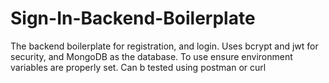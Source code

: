# Sign-In-Backend-Boilerplate
The backend boilerplate for registration, and login. Uses bcrypt and jwt for security, and MongoDB as the database.
To use ensure environment variables are properly set. Can b tested using postman or curl
